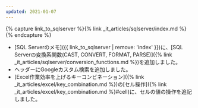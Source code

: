 ```yaml
---
updated: 2021-01-07
---
```

{% capture link_to_sqlserver %}{% link _it_articles/sqlserver/index.md %}{% endcapture %}

- [SQL Serverのメモ]({{ link_to_sqlserver | remove: 'index' }})に、[SQL Serverの変換系関数(CAST, CONVERT, FORMAT, PARSE)]({% link _it_articles/sqlserver/conversion_functions.md %})を追加しました。
- ヘッダーにGoogleカスタム検索を追加しました。
- [Excel作業効率を上げるキーコンビネーション]({% link _it_articles/excel/key_combination.md %})の[セル操作]({% link _it_articles/excel/key_combination.md %}#cell)に、セルの値の操作を追記しました。
